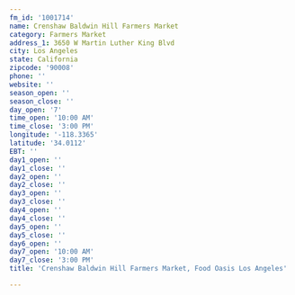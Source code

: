 ```yaml
---
fm_id: '1001714'
name: Crenshaw Baldwin Hill Farmers Market
category: Farmers Market
address_1: 3650 W Martin Luther King Blvd
city: Los Angeles
state: California
zipcode: '90008'
phone: ''
website: ''
season_open: ''
season_close: ''
day_open: '7'
time_open: '10:00 AM'
time_close: '3:00 PM'
longitude: '-118.3365'
latitude: '34.0112'
EBT: ''
day1_open: ''
day1_close: ''
day2_open: ''
day2_close: ''
day3_open: ''
day3_close: ''
day4_open: ''
day4_close: ''
day5_open: ''
day5_close: ''
day6_open: ''
day7_open: '10:00 AM'
day7_close: '3:00 PM'
title: 'Crenshaw Baldwin Hill Farmers Market, Food Oasis Los Angeles'

---
```

